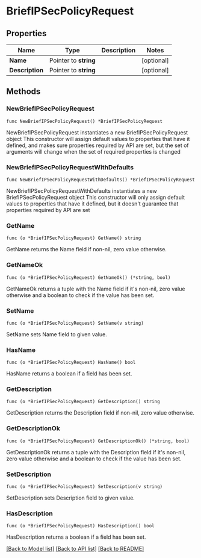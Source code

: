 # BriefIPSecPolicyRequest

## Properties

Name | Type | Description | Notes
------------ | ------------- | ------------- | -------------
**Name** | Pointer to **string** |  | [optional] 
**Description** | Pointer to **string** |  | [optional] 

## Methods

### NewBriefIPSecPolicyRequest

`func NewBriefIPSecPolicyRequest() *BriefIPSecPolicyRequest`

NewBriefIPSecPolicyRequest instantiates a new BriefIPSecPolicyRequest object
This constructor will assign default values to properties that have it defined,
and makes sure properties required by API are set, but the set of arguments
will change when the set of required properties is changed

### NewBriefIPSecPolicyRequestWithDefaults

`func NewBriefIPSecPolicyRequestWithDefaults() *BriefIPSecPolicyRequest`

NewBriefIPSecPolicyRequestWithDefaults instantiates a new BriefIPSecPolicyRequest object
This constructor will only assign default values to properties that have it defined,
but it doesn't guarantee that properties required by API are set

### GetName

`func (o *BriefIPSecPolicyRequest) GetName() string`

GetName returns the Name field if non-nil, zero value otherwise.

### GetNameOk

`func (o *BriefIPSecPolicyRequest) GetNameOk() (*string, bool)`

GetNameOk returns a tuple with the Name field if it's non-nil, zero value otherwise
and a boolean to check if the value has been set.

### SetName

`func (o *BriefIPSecPolicyRequest) SetName(v string)`

SetName sets Name field to given value.

### HasName

`func (o *BriefIPSecPolicyRequest) HasName() bool`

HasName returns a boolean if a field has been set.

### GetDescription

`func (o *BriefIPSecPolicyRequest) GetDescription() string`

GetDescription returns the Description field if non-nil, zero value otherwise.

### GetDescriptionOk

`func (o *BriefIPSecPolicyRequest) GetDescriptionOk() (*string, bool)`

GetDescriptionOk returns a tuple with the Description field if it's non-nil, zero value otherwise
and a boolean to check if the value has been set.

### SetDescription

`func (o *BriefIPSecPolicyRequest) SetDescription(v string)`

SetDescription sets Description field to given value.

### HasDescription

`func (o *BriefIPSecPolicyRequest) HasDescription() bool`

HasDescription returns a boolean if a field has been set.


[[Back to Model list]](../README.md#documentation-for-models) [[Back to API list]](../README.md#documentation-for-api-endpoints) [[Back to README]](../README.md)


